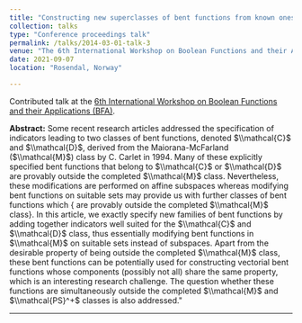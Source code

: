 ```yaml
---
title: "Constructing new superclasses of bent functions from known ones"
collection: talks
type: "Conference proceedings talk"
permalink: /talks/2014-03-01-talk-3
venue: "The 6th International Workshop on Boolean Functions and their Applications (BFA) Dedicated to Vincent Rijmen’s 50th anniversary"
date: 2021-09-07
location: "Rosendal, Norway"

---
```


Contributed talk at the [6th International Workshop on Boolean Functions and their Applications (BFA)](https://boolean.w.uib.no/bfa-2021/).

**Abstract:** Some recent research articles addressed the specification of indicators leading to two classes of bent functions, denoted $\\mathcal{C}$ and $\\mathcal{D}$, derived from the Maiorana-McFarland ($\\mathcal{M}$) class by C. Carlet in 1994. Many of these explicitly specified bent functions that belong to $\\mathcal{C}$ or $\\mathcal{D}$ are provably outside the completed $\\mathcal{M}$ class. Nevertheless, these modifications are performed on affine subspaces whereas modifying bent functions on suitable sets may provide us with further classes of bent functions which  {  are provably outside the completed $\\mathcal{M}$ class}. In this article, we exactly specify new families of bent functions by adding together indicators well suited for the  $\\mathcal{C}$ and $\\mathcal{D}$ class,  thus essentially modifying bent functions in  $\\mathcal{M}$ on suitable sets instead of subspaces.  Apart from the desirable property of being outside the completed $\\mathcal{M}$ class, these bent functions can be potentially used for constructing vectorial bent functions whose components (possibly not all) share the same property, which is an interesting research challenge. The question whether these functions are simultaneously outside the completed $\\mathcal{M}$ and $\\mathcal{PS}^+$ classes is also addressed."

---